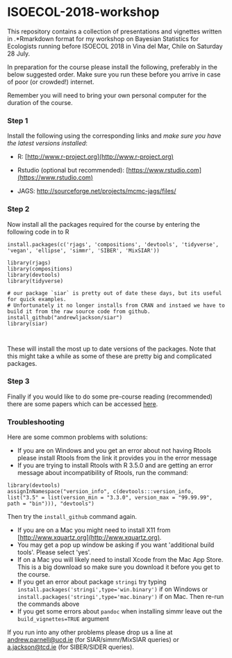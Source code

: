# ISOECOL-2018-workshop

This repository contains a collection of presentations and vignettes written in .*Rmarkdown format for my workshop on Bayesian Statistics for Ecologists running before ISOECOL 2018 in Vina del Mar, Chile on Saturday 28 July.

In preparation for the course please install the following, preferably in the below suggested order. Make sure you run these before you arrive in case of poor (or crowded!) internet.

Remember you will need to bring your own personal computer for the duration of the course.

### Step 1

Install the following using the corresponding links and *make sure you have the latest versions installed*:

-	R: [http://www.r-project.org](http://www.r-project.org)

-	Rstudio (optional but recommended): [https://www.rstudio.com](https://www.rstudio.com)

-	JAGS: http://sourceforge.net/projects/mcmc-jags/files/

### Step 2

Now install all the packages required for the course by entering the following code in to R

```{r,eval=FALSE}
install.packages(c('rjags', 'compositions', 'devtools', 'tidyverse', 'vegan', 'ellipse', 'simmr', 'SIBER', 'MixSIAR'))

library(rjags)
library(compositions)
library(devtools) 
library(tidyverse)

# our package `siar` is pretty out of date these days, but its useful for quick examples.
# Unfortunately it no longer installs from CRAN and instaed we have to build it from the raw source code from github.
install_github("andrewljackson/siar") 
library(siar)



```

These will install the most up to date versions of the packages. Note that this might take a while as some of these are pretty big and complicated packages.

 
### Step 3
 
Finally if you would like to do some pre-course reading (recommended) there are some papers which can be accessed [here](https://github.com/andrewcparnell/simms_course/tree/master/papers).


### Troubleshooting

Here are some common problems with solutions:

  - If you are on Windows and you get an error about not having Rtools please install Rtools from the link it provides you in the error message
  - If you are trying to install Rtools with R 3.5.0 and are getting an error message about incompatibility of Rtools, run the command:
```{r}
library(devtools)
assignInNamespace("version_info", c(devtools:::version_info, list("3.5" = list(version_min = "3.3.0", version_max = "99.99.99", path = "bin"))), "devtools")
```
  Then try the `install_github` command again.
  
  - If you are on a Mac you might need to install X11 from [http://www.xquartz.org](http://www.xquartz.org). 
  - You may get a pop up window be asking if you want 'additional build tools'. Please select 'yes'. 
  - If on a Mac you will likely need to install Xcode from the Mac App Store. This is a big download so make sure you download it before you get to the course.
  - If you get an error about package `stringi` try typing `install.packages('stringi',type='win.binary')` if on Windows or `install.packages('stringi',type='mac.binary')` if on Mac. Then re-run the commands above
  - If you get some errors about `pandoc` when installing simmr leave out the `build_vignettes=TRUE` argument


If you run into any other problems please drop us a line at <andrew.parnell@ucd.ie> (for SIAR/simmr/MixSIAR queries) or <a.jackson@tcd.ie> (for SIBER/SIDER queries).
